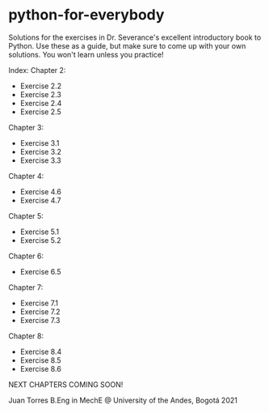 # python-for-everybody
Solutions for the exercises in Dr. Severance's excellent introductory book to Python. Use these as a guide, but make sure to come up with your own solutions. You won't learn unless you practice!

Index:
  Chapter 2:
  - Exercise 2.2
  - Exercise 2.3
  - Exercise 2.4
  - Exercise 2.5
  
  Chapter 3:
  - Exercise 3.1
  - Exercise 3.2
  - Exercise 3.3
  
  Chapter 4:
  - Exercise 4.6
  - Exercise 4.7
  
  Chapter 5:
  - Exercise 5.1
  - Exercise 5.2  

  Chapter 6:
  - Exercise 6.5  

  Chapter 7:
  - Exercise 7.1
  - Exercise 7.2
  - Exercise 7.3  

  Chapter 8:
  - Exercise 8.4
  - Exercise 8.5
  - Exercise 8.6
  
NEXT CHAPTERS COMING SOON!
  
Juan Torres
B.Eng in MechE @ University of the Andes, Bogotá
2021
